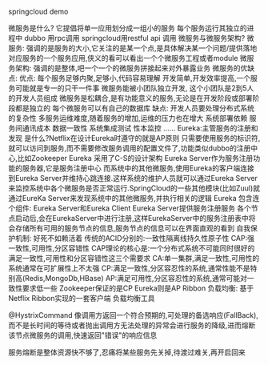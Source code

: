 springcloud demo

微服务是什么? 它提倡将单一应用划分成一组小的服务 每个服务运行其独立的进程中
dubbo 用rpc调用 springcloud用restful api 调用
微服务与微服务架构?
微服务:
强调的是服务的大小,它关注的是某一个点,是具体解决某一个问题/提供落地对应服务的一个服务应用,侠义的看可以看出一个个微服务工程或者module
微服务架构:
强调的是整体,吧一个一个的微服务拼接起来对外暴露业务
微服务的优缺点:
优点:
每个服务足够内聚,足够小,代码容易理解
开发简单,开发效率提高,一个服务可能就是专一的只干一件事
微服务能被小团队独立开发, 这个小团队是2到5人的开发人员组成
微服务是松耦合,是有功能意义的服务,无论是在开发阶段或部署阶段都是独立的
每个微服务可以有自己的数据库
缺点:
开发人员要处理分布式系统的复杂性
多服务运维难度,随着服务的增加,运维的压力也在增大
系统部署依赖
服务间通讯成本
数据一致性
系统集成测试
性本监控
......
Eureka:主管服务的注册和发现
是什么?Netflix在设计Eureka时遵守的就是AP原则
只需要使用服务的标识符,就可以访问到服务,而不需要修改服务调用的配置文件了,功能类似dubbo的注册中心,比如Zookeeper
Eureka 采用了C-S的设计架构 Eureka Server作为服务注册功能的服务器,它是服务注册中心
而系统中的其他微服务,使用Eureka的客户端连接到Eureka Server并维持心跳连接.这样系统的维护人员就可以通过Eureka Server来监控系统中各个微服务是否正常运行.SpringCloud的一些其他模块(比如Zuul)就通过EureKa Server来发现系统中的其他微服务,并执行相关的逻辑
Eureka 包含连个组件: Eureka Server和Eureka Client
Eureka Server提供服务注册服务
各个节点启动后,会在EurekaServer中进行注册,这样EurekaServer中的服务注册表中将会存储所有可用的服务节点的信息,服务节点的信息可以在界面直观的看到
自我保护机制: 好死不如赖活着
传统的ACID分别的:一致性隔离线持久性原子性
CAP:强一致性,可用性,分区容错性
CAP理论的核心是:一个分布式系统不可能同时很好的满足一致性,可用性和分区容错性这三个需要求
CA:单一集群,满足一致性,可用性的系统通常在可扩展性上不太强
CP:满足一致性,分区容忍性的系统,通常性能不是特别高(Redis,MongoDb,HBase)
AP:满足可用性,分区容忍性的系统,通常可能对一致性要求低一些
Zookeeper保证的是CP
Eureka则是AP
Ribbon 负载均衡:
基于Netflix Ribbon实现的一套客户端 负载均衡工具

@HystrixCommand
像调用方返回一个符合预期的,可处理的备选响应(FallBack),而不是长时间的等待或者抛出调用方无法处理的异常会进行服务的降级,进而熔断该节点微服务的调用,快速返回"错误"的响应信息

服务熔断是整体资源快不够了,忍痛将某些服务先关掉,待渡过难关,再开启回来
